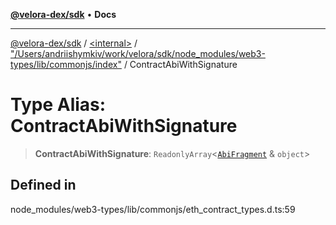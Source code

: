 [**@velora-dex/sdk**](../../../../README.md) • **Docs**

***

[@velora-dex/sdk](../../../../globals.md) / [\<internal\>](../../../README.md) / ["/Users/andriishymkiv/work/velora/sdk/node\_modules/web3-types/lib/commonjs/index"](../README.md) / ContractAbiWithSignature

# Type Alias: ContractAbiWithSignature

> **ContractAbiWithSignature**: `ReadonlyArray`\<[`AbiFragment`](../../../type-aliases/AbiFragment.md) & `object`\>

## Defined in

node\_modules/web3-types/lib/commonjs/eth\_contract\_types.d.ts:59
